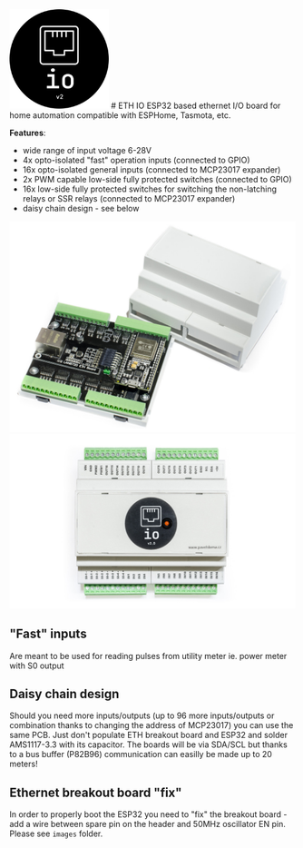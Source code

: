 <img src="./images/eth-io_logo.svg " alt="logo" width="175" height="175">
# ETH IO
ESP32 based ethernet I/O board for home automation compatible with ESPHome, Tasmota, etc.

**Features**:
- wide range of input voltage 6-28V
- 4x opto-isolated "fast" operation inputs (connected to GPIO)
- 16x opto-isolated general inputs (connected to MCP23017 expander)
- 2x PWM capable low-side fully protected switches (connected to GPIO)
- 16x low-side fully protected switches for switching the non-latching relays or SSR relays (connected to MCP23017 expander)
- daisy chain design - see below

![ETH_IO_1](./images/ETH_IO_1.jpg)
![ETH_IO_2](./images/ETH_IO_2.jpg)

## "Fast" inputs
Are meant to be used for reading pulses from utility meter ie. power meter with S0 output

## Daisy chain design
Should you need more inputs/outputs (up to 96 more inputs/outputs or combination thanks to changing the address of MCP23017) you can use the same PCB. Just don't populate ETH breakout board and ESP32 and solder AMS1117-3.3 with its capacitor. The boards will be via SDA/SCL but thanks to a bus buffer (P82B96) communication can easilly be made up to 20 meters!

## Ethernet breakout board "fix"
In order to properly boot the ESP32 you need to "fix" the breakout board - add a wire between spare pin on the header and 50MHz oscillator EN pin. Please see `images` folder.
